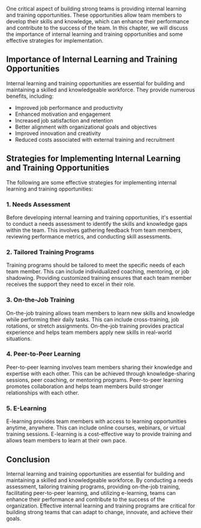 
One critical aspect of building strong teams is providing internal learning and training opportunities. These opportunities allow team members to develop their skills and knowledge, which can enhance their performance and contribute to the success of the team. In this chapter, we will discuss the importance of internal learning and training opportunities and some effective strategies for implementation.

Importance of Internal Learning and Training Opportunities
----------------------------------------------------------

Internal learning and training opportunities are essential for building and maintaining a skilled and knowledgeable workforce. They provide numerous benefits, including:

* Improved job performance and productivity
* Enhanced motivation and engagement
* Increased job satisfaction and retention
* Better alignment with organizational goals and objectives
* Improved innovation and creativity
* Reduced costs associated with external training and recruitment

Strategies for Implementing Internal Learning and Training Opportunities
------------------------------------------------------------------------

The following are some effective strategies for implementing internal learning and training opportunities:

### 1. Needs Assessment

Before developing internal learning and training opportunities, it's essential to conduct a needs assessment to identify the skills and knowledge gaps within the team. This involves gathering feedback from team members, reviewing performance metrics, and conducting skill assessments.

### 2. Tailored Training Programs

Training programs should be tailored to meet the specific needs of each team member. This can include individualized coaching, mentoring, or job shadowing. Providing customized training ensures that each team member receives the support they need to excel in their role.

### 3. On-the-Job Training

On-the-job training allows team members to learn new skills and knowledge while performing their daily tasks. This can include cross-training, job rotations, or stretch assignments. On-the-job training provides practical experience and helps team members apply new skills in real-world situations.

### 4. Peer-to-Peer Learning

Peer-to-peer learning involves team members sharing their knowledge and expertise with each other. This can be achieved through knowledge-sharing sessions, peer coaching, or mentoring programs. Peer-to-peer learning promotes collaboration and helps team members build stronger relationships with each other.

### 5. E-Learning

E-learning provides team members with access to learning opportunities anytime, anywhere. This can include online courses, webinars, or virtual training sessions. E-learning is a cost-effective way to provide training and allows team members to learn at their own pace.

Conclusion
----------

Internal learning and training opportunities are essential for building and maintaining a skilled and knowledgeable workforce. By conducting a needs assessment, tailoring training programs, providing on-the-job training, facilitating peer-to-peer learning, and utilizing e-learning, teams can enhance their performance and contribute to the success of the organization. Effective internal learning and training programs are critical for building strong teams that can adapt to change, innovate, and achieve their goals.
